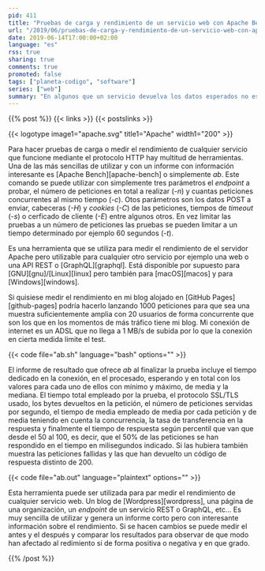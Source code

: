 ```yaml
---
pid: 411
title: "Pruebas de carga y rendimiento de un servicio web con Apache Bench"
url: "/2019/06/pruebas-de-carga-y-rendimiento-de-un-servicio-web-con-apache-bench/"
date: 2019-06-14T17:00:00+02:00
language: "es"
rss: true
sharing: true
comments: true
promoted: false
tags: ["planeta-codigo", "software"]
series: ["web"]
summary: "En algunos que un servicio devuelva los datos esperados no es suficiente, otros requisitos no funcionales o de términos de servicio son que sus tiempos de respuesta sean menores al especificado en sus requisitos, que sea capaz de soportar cierto número de peticiones concurrentes o de atender un número de peticiones por minuto. Para asegurar que el servicio es capaz de cumplir estos requisitos funcionales hay que utilizar herramientas que permitan evaluar su desempeño, una de ellas muy fácil de utilizar y que proporciona valiosa información es Apache Bench."
---
```


{{% post %}}
{{< links >}}
{{< postslinks >}}

{{< logotype image1="apache.svg" title1="Apache" width1="200" >}}

Para hacer pruebas de carga o medir el rendimiento de cualquier servicio que funcione mediante el protocolo HTTP hay multitud de herramientas. Una de las más sencillas de utilizar y con un informe con información interesante es [Apache Bench][apache-bench] o simplemente _ab_. Este comando se puede utilizar con simplemente tres parámetros el _endpoint_ a probar, el número de peticiones en total a realizar (_-n_) y cuantas peticiones concurrentes al mismo tiempo (_-c_). Otos parámetros son los datos POST a enviar, cabeceras (_-H_) y _cookies_ (_-C_) de las peticiones, tiempos de _timeout_ (_-s_) o cerficado de cliente (_-E_) entre algunos otros. En vez limitar las pruebas a un número de peticiones las pruebas se pueden limitar a un tiempo determinado por ejemplo 60 segundos (_-t_).

Es una herramienta que se utiliza para medir el rendimiento de el servidor Apache pero utilizable para cualquier otro servicio por ejemplo una web o una API REST o [GraphQL][graphql]. Está disponible por supuesto para [GNU][gnu]/[Linux][linux] pero también para [macOS][macos] y para [Windows][windows].

Si quisiese medir el rendimiento en mi blog alojado en [GitHub Pages][github-pages] podría hacerlo lanzando 1000 peticiones para que sea una muestra suficientemente amplia con 20 usuarios de forma concurrente que son los que en los momentos de más tráfico tiene mi blog. Mi conexión de internet es un ADSL que no llega a 1 MB/s de subida por lo que la conexión en cierta medida limite el test.

{{< code file="ab.sh" language="bash" options="" >}}

El informe de resultado que ofrece _ab_ al finalizar la prueba incluye el tiempo dedicado en la conexión, en el procesado, esperando y en total con los valores para cada uno de ellos con mínimo y máximo, de media y la mediana. El tiempo total empleado por la prueba, el protocolo SSL/TLS usado, los bytes devueltos en la petición, el número de peticiones servidas por segundo, el tiempo de media empleado de media por cada petición y de media teniendo en cuenta la concurrencia, la tasa de transferencia en la respuesta y finalmente el tiempo de respuesta según percentil que van que desde el 50 al 100, es decir, que el 50% de las peticiones se han respondido en el tiempo en milisegundos indicado. Si las hubiera también muestra las peticiones fallidas y las que han devuelto un código de respuesta distinto de 200.

{{< code file="ab.out" language="plaintext" options="" >}}

Esta herramienta puede ser utilizada para par medir el rendimiento de cualquier servicio web. Un blog de [Wordpress][wordpress], una página de una organización, un _endpoint_ de un servicio REST o GraphQL, etc... Es muy sencilla de utilizar y genera un informe corto pero con interesante información sobre el rendimiento. Si se hacen cambios se puede medir el antes y el después y comparar los resultados para observar de que modo han afectado al redimiento si de forma positiva o negativa y en que grado.

{{% /post %}}
